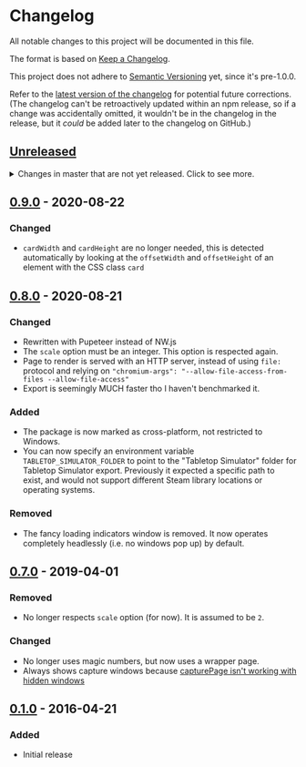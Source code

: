 # Changelog
All notable changes to this project will be documented in this file.

The format is based on [Keep a Changelog](https://keepachangelog.com/en/1.0.0/).

This project does not adhere to [Semantic Versioning](https://semver.org/spec/v2.0.0.html) yet, since it's pre-1.0.0.

Refer to the [latest version of the changelog](https://github.com/1j01/card-game-generator/blob/master/CHANGELOG.md)
for potential future corrections.
(The changelog can't be retroactively updated within an npm release, so if a change was accidentally omitted, it wouldn't be in the changelog in the release, but it *could* be added later to the changelog on GitHub.)

[Unreleased]: https://github.com/1j01/card-game-generator/compare/v0.5.0...HEAD
## [Unreleased]
<details>
	<summary>
		Changes in master that are not yet released.
		Click to see more.
	</summary>

Nothing here yet!

</details>

[0.9.0]: https://github.com/1j01/card-game-generator/compare/v0.8.0...v0.9.0
## [0.9.0] - 2020-08-22
### Changed
- `cardWidth` and `cardHeight` are no longer needed, this is detected automatically by looking at the `offsetWidth` and `offsetHeight` of an element with the CSS class `card`

[0.8.0]: https://github.com/1j01/card-game-generator/compare/v0.7.0...v0.8.0
## [0.8.0] - 2020-08-21
### Changed
- Rewritten with Pupeteer instead of NW.js
- The `scale` option must be an integer. This option is respected again.
- Page to render is served with an HTTP server, instead of using `file:` protocol and relying on `"chromium-args": "--allow-file-access-from-files --allow-file-access"`
- Export is seemingly MUCH faster tho I haven't benchmarked it.

### Added
- The package is now marked as cross-platform, not restricted to Windows.
- You can now specify an environment variable `TABLETOP_SIMULATOR_FOLDER` to point to the "Tabletop Simulator" folder for Tabletop Simulator export. Previously it expected a specific path to exist, and would not support different Steam library locations or operating systems.

### Removed
- The fancy loading indicators window is removed. It now operates completely headlessly (i.e. no windows pop up) by default.

[0.7.0]: https://github.com/1j01/card-game-generator/compare/v0.6.0...v0.7.0
## [0.7.0] - 2019-04-01
### Removed
- No longer respects `scale` option (for now). It is assumed to be `2`.

### Changed
- No longer uses magic numbers, but now uses a wrapper page.
- Always shows capture windows because [capturePage isn't working with hidden windows](https://github.com/nwjs/nw.js/issues/4814)

[0.1.0]: https://github.com/1j01/card-game-generator/commit/77f0022e7ea8ea59e36a456bed8bc8ab26df2032
## [0.1.0] - 2016-04-21
### Added
- Initial release
